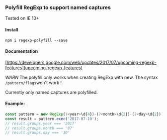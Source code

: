 ### Polyfill RegExp to support named captures

Tested on IE 10+

#### Install
```
npm i regexp-polyfill --save
```

#### Documentation
[https://developers.google.com/web/updates/2017/07/upcoming-regexp-features](upcoming-regexp-features)

*WARN* The polyfill only works when creating RegExp with new. The syntax `/pattern/flags`won't work !

Currently only named captures are polyfilled.

#### Example:
```js
const pattern = new RegExp(?<year>\d{4})-(?<month>\d{2})-(?<day>\d{2}));
const result = pattern.exec('2017-07-10');
// result.groups.year === '2017'
// result.groups.month === '07'
// result.groups.day === '10'
```

